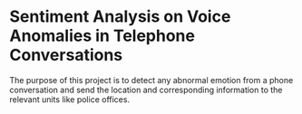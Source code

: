 # Sentiment Analysis on Voice Anomalies in Telephone Conversations

The purpose of this project is to detect any abnormal emotion from a phone conversation and send the location and corresponding information to the relevant units like police offices.
